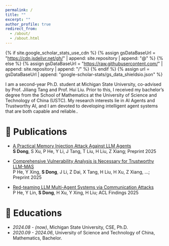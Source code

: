 ```yaml
---
permalink: /
title: ""
excerpt: ""
author_profile: true
redirect_from: 
  - /about/
  - /about.html
---
```


{% if site.google_scholar_stats_use_cdn %}
{% assign gsDataBaseUrl = "https://cdn.jsdelivr.net/gh/" | append: site.repository | append: "@" %}
{% else %}
{% assign gsDataBaseUrl = "https://raw.githubusercontent.com/" | append: site.repository | append: "/" %}
{% endif %}
{% assign url = gsDataBaseUrl | append: "google-scholar-stats/gs_data_shieldsio.json" %}

<span class='anchor' id='about-me'></span>

I am a second-year Ph.D. student at Michigan State University, co-advised by Prof. Jiliang Tang and Prof. Hui Liu. Prior to this, I received my bachelor’s degree from the School of Mathematics at the University of Science and Technology of China (USTC). My research interests lie in AI Agents and Trustworthy AI, and I am devoted to developing intelligent agent systems that are both capable and reliable..


# 📝 Publications 

- [A Practical Memory Injection Attack Against LLM Agents](https://arxiv.org/abs/2503.03704)  
  **S Dong**, S Xu, P He, Y Li, J Tang, T Liu, H Liu, Z Xiang; Preprint 2025

- [Comprehensive Vulnerability Analysis is Necessary for Trustworthy LLM-MAS](https://arxiv.org/abs/2506.01245)  
  P He, Y Xing, **S Dong**, J Li, Z Dai, X Tang, H Liu, H Xu, Z Xiang, ...; Preprint 2025

- [Red-teaming LLM Multi-Agent Systems via Communication Attacks](https://arxiv.org/abs/2502.14847)  
  P He, Y Lin, **S Dong**, H Xu, Y Xing, H Liu; ACL Findings 2025

# 📖 Educations
- *2024.08 - (now)*, Michigan State University, CSE, Ph.D. 
- *2020.09 - 2024.06*, University of Science and Technology of China, Mathematics, Bachelor. 

